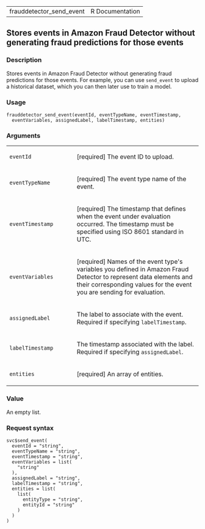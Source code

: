 <table style="width: 100%;">
<tbody>
<tr class="odd">
<td>frauddetector_send_event</td>
<td style="text-align: right;">R Documentation</td>
</tr>
</tbody>
</table>

## Stores events in Amazon Fraud Detector without generating fraud predictions for those events

### Description

Stores events in Amazon Fraud Detector without generating fraud
predictions for those events. For example, you can use `send_event` to
upload a historical dataset, which you can then later use to train a
model.

### Usage

    frauddetector_send_event(eventId, eventTypeName, eventTimestamp,
      eventVariables, assignedLabel, labelTimestamp, entities)

### Arguments

<table>
<colgroup>
<col style="width: 35%" />
<col style="width: 65%" />
</colgroup>
<tbody>
<tr class="odd">
<td><code id="frauddetector_send_event_:_eventId">eventId</code></td>
<td><p>[required] The event ID to upload.</p></td>
</tr>
<tr class="even">
<td><code
id="frauddetector_send_event_:_eventTypeName">eventTypeName</code></td>
<td><p>[required] The event type name of the event.</p></td>
</tr>
<tr class="odd">
<td><code
id="frauddetector_send_event_:_eventTimestamp">eventTimestamp</code></td>
<td><p>[required] The timestamp that defines when the event under
evaluation occurred. The timestamp must be specified using ISO 8601
standard in UTC.</p></td>
</tr>
<tr class="even">
<td><code
id="frauddetector_send_event_:_eventVariables">eventVariables</code></td>
<td><p>[required] Names of the event type's variables you defined in
Amazon Fraud Detector to represent data elements and their corresponding
values for the event you are sending for evaluation.</p></td>
</tr>
<tr class="odd">
<td><code
id="frauddetector_send_event_:_assignedLabel">assignedLabel</code></td>
<td><p>The label to associate with the event. Required if specifying
<code>labelTimestamp</code>.</p></td>
</tr>
<tr class="even">
<td><code
id="frauddetector_send_event_:_labelTimestamp">labelTimestamp</code></td>
<td><p>The timestamp associated with the label. Required if specifying
<code>assignedLabel</code>.</p></td>
</tr>
<tr class="odd">
<td><code id="frauddetector_send_event_:_entities">entities</code></td>
<td><p>[required] An array of entities.</p></td>
</tr>
</tbody>
</table>

### Value

An empty list.

### Request syntax

    svc$send_event(
      eventId = "string",
      eventTypeName = "string",
      eventTimestamp = "string",
      eventVariables = list(
        "string"
      ),
      assignedLabel = "string",
      labelTimestamp = "string",
      entities = list(
        list(
          entityType = "string",
          entityId = "string"
        )
      )
    )
